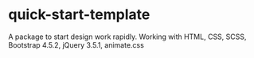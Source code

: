 # quick-start-template
A package to start design work rapidly. Working with HTML, CSS, SCSS, Bootstrap 4.5.2, jQuery 3.5.1, animate.css
